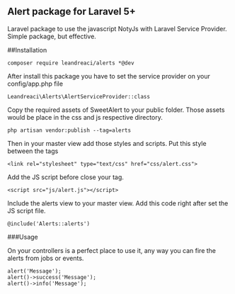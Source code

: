 ## Alert package for Laravel 5+

Laravel package to use the javascript NotyJs with Laravel Service Provider.
Simple package, but effective.

##Installation

````
composer require leandreaci/alerts *@dev
````

After install this package you have to set the service provider on your config/app.php file

````
Leandreaci\Alerts\AlertServiceProvider::class
````


Copy the required assets of SweetAlert to your public folder. Those assets would be place in the css and js respective directory.

````
php artisan vendor:publish --tag=alerts
````

Then in your master view add those styles and scripts. Put this style between the <head> </head> tags

````
<link rel="stylesheet" type="text/css" href="css/alert.css">
````

Add the JS script before close your </body> tag.

````
<script src="js/alert.js"></script>
````

Include the alerts view to your master view. Add this code right after set the JS script file.

````
@include('Alerts::alerts')
````

###Usage

On your controllers is a perfect place to use it, any way you can fire the alerts from jobs or events.

````
alert('Message');
alert()->success('Message');
alert()->info('Message');
````